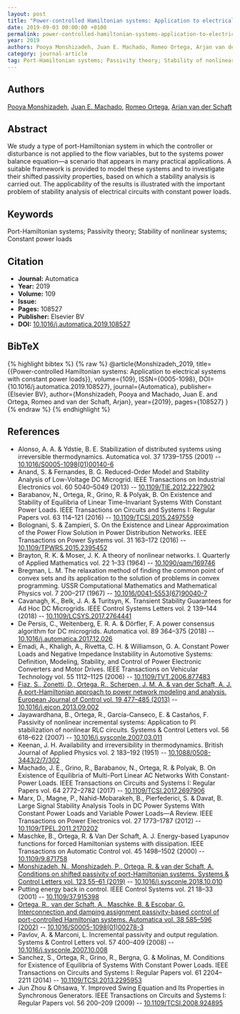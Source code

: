 ```yaml
---
layout: post
title: "Power-controlled Hamiltonian systems: Application to electrical systems with constant power loads"
date: 2019-09-03 00:00:00 +0100
permalink: power-controlled-hamiltonian-systems-application-to-electrical-systems-with-constant-power-loads
year: 2019
authors: Pooya Monshizadeh, Juan E. Machado, Romeo Ortega, Arjan van der Schaft
category: journal-article
tag: Port-Hamiltonian systems; Passivity theory; Stability of nonlinear systems; Constant power loads
---
```

 
## Authors
[Pooya Monshizadeh](authors/pooya-monshizadeh), [Juan E. Machado](authors/juan-e-machado), [Romeo Ortega](authors/romeo-ortega), [Arjan van der Schaft](authors/arjan-van-der-schaft)
 
## Abstract
We study a type of port-Hamiltonian system in which the controller or disturbance is not applied to the flow variables, but to the systems power balance equation—a scenario that appears in many practical applications. A suitable framework is provided to model these systems and to investigate their shifted passivity properties, based on which a stability analysis is carried out. The applicability of the results is illustrated with the important problem of stability analysis of electrical circuits with constant power loads.
 
## Keywords
Port-Hamiltonian systems; Passivity theory; Stability of nonlinear systems; Constant power loads
 
## Citation
- **Journal:** Automatica
- **Year:** 2019
- **Volume:** 109
- **Issue:** 
- **Pages:** 108527
- **Publisher:** Elsevier BV
- **DOI:** [10.1016/j.automatica.2019.108527](https://doi.org/10.1016/j.automatica.2019.108527)
 
## BibTeX
{% highlight bibtex %}
{% raw %}
@article{Monshizadeh_2019,
  title={{Power-controlled Hamiltonian systems: Application to electrical systems with constant power loads}},
  volume={109},
  ISSN={0005-1098},
  DOI={10.1016/j.automatica.2019.108527},
  journal={Automatica},
  publisher={Elsevier BV},
  author={Monshizadeh, Pooya and Machado, Juan E. and Ortega, Romeo and van der Schaft, Arjan},
  year={2019},
  pages={108527}
}
{% endraw %}
{% endhighlight %}
 
## References
- Alonso, A. A. & Ydstie, B. E. Stabilization of distributed systems using irreversible thermodynamics. Automatica vol. 37 1739–1755 (2001) -- [10.1016/S0005-1098(01)00140-6](https://doi.org/10.1016/S0005-1098(01)00140-6)
- Anand, S. & Fernandes, B. G. Reduced-Order Model and Stability Analysis of Low-Voltage DC Microgrid. IEEE Transactions on Industrial Electronics vol. 60 5040–5049 (2013) -- [10.1109/TIE.2012.2227902](https://doi.org/10.1109/TIE.2012.2227902)
- Barabanov, N., Ortega, R., Grino, R. & Polyak, B. On Existence and Stability of Equilibria of Linear Time-Invariant Systems With Constant Power Loads. IEEE Transactions on Circuits and Systems I: Regular Papers vol. 63 114–121 (2016) -- [10.1109/TCSI.2015.2497559](https://doi.org/10.1109/TCSI.2015.2497559)
- Bolognani, S. & Zampieri, S. On the Existence and Linear Approximation of the Power Flow Solution in Power Distribution Networks. IEEE Transactions on Power Systems vol. 31 163–172 (2016) -- [10.1109/TPWRS.2015.2395452](https://doi.org/10.1109/TPWRS.2015.2395452)
- Brayton, R. K. & Moser, J. K. A theory of nonlinear networks. I. Quarterly of Applied Mathematics vol. 22 1–33 (1964) -- [10.1090/qam/169746](https://doi.org/10.1090/qam/169746)
- Bregman, L. M. The relaxation method of finding the common point of convex sets and its application to the solution of problems in convex programming. USSR Computational Mathematics and Mathematical Physics vol. 7 200–217 (1967) -- [10.1016/0041-5553(67)90040-7](https://doi.org/10.1016/0041-5553(67)90040-7)
- Cavanagh, K., Belk, J. A. & Turitsyn, K. Transient Stability Guarantees for Ad Hoc DC Microgrids. IEEE Control Systems Letters vol. 2 139–144 (2018) -- [10.1109/LCSYS.2017.2764441](https://doi.org/10.1109/LCSYS.2017.2764441)
- De Persis, C., Weitenberg, E. R. A. & Dörfler, F. A power consensus algorithm for DC microgrids. Automatica vol. 89 364–375 (2018) -- [10.1016/j.automatica.2017.12.026](https://doi.org/10.1016/j.automatica.2017.12.026)
- Emadi, A., Khaligh, A., Rivetta, C. H. & Williamson, G. A. Constant Power Loads and Negative Impedance Instability in Automotive Systems: Definition, Modeling, Stability, and Control of Power Electronic Converters and Motor Drives. IEEE Transactions on Vehicular Technology vol. 55 1112–1125 (2006) -- [10.1109/TVT.2006.877483](https://doi.org/10.1109/TVT.2006.877483)
- [Fiaz, S., Zonetti, D., Ortega, R., Scherpen, J. M. A. & van der Schaft, A. J. A port-Hamiltonian approach to power network modeling and analysis. European Journal of Control vol. 19 477–485 (2013)](a-port-hamiltonian-approach-to-power-network-modeling-and-analysis) -- [10.1016/j.ejcon.2013.09.002](https://doi.org/10.1016/j.ejcon.2013.09.002)
- Jayawardhana, B., Ortega, R., García-Canseco, E. & Castaños, F. Passivity of nonlinear incremental systems: Application to PI stabilization of nonlinear RLC circuits. Systems &amp; Control Letters vol. 56 618–622 (2007) -- [10.1016/j.sysconle.2007.03.011](https://doi.org/10.1016/j.sysconle.2007.03.011)
- Keenan, J. H. Availability and irreversibility in thermodynamics. British Journal of Applied Physics vol. 2 183–192 (1951) -- [10.1088/0508-3443/2/7/302](https://doi.org/10.1088/0508-3443/2/7/302)
- Machado, J. E., Grino, R., Barabanov, N., Ortega, R. & Polyak, B. On Existence of Equilibria of Multi-Port Linear AC Networks With Constant-Power Loads. IEEE Transactions on Circuits and Systems I: Regular Papers vol. 64 2772–2782 (2017) -- [10.1109/TCSI.2017.2697906](https://doi.org/10.1109/TCSI.2017.2697906)
- Marx, D., Magne, P., Nahid-Mobarakeh, B., Pierfederici, S. & Davat, B. Large Signal Stability Analysis Tools in DC Power Systems With Constant Power Loads and Variable Power Loads—A Review. IEEE Transactions on Power Electronics vol. 27 1773–1787 (2012) -- [10.1109/TPEL.2011.2170202](https://doi.org/10.1109/TPEL.2011.2170202)
- Maschke, B., Ortega, R. & Van Der Schaft, A. J. Energy-based Lyapunov functions for forced Hamiltonian systems with dissipation. IEEE Transactions on Automatic Control vol. 45 1498–1502 (2000) -- [10.1109/9.871758](https://doi.org/10.1109/9.871758)
- [Monshizadeh, N., Monshizadeh, P., Ortega, R. & van der Schaft, A. Conditions on shifted passivity of port-Hamiltonian systems. Systems &amp; Control Letters vol. 123 55–61 (2019)](conditions-on-shifted-passivity-of-port-hamiltonian-systems) -- [10.1016/j.sysconle.2018.10.010](https://doi.org/10.1016/j.sysconle.2018.10.010)
- Putting energy back in control. IEEE Control Systems vol. 21 18–33 (2001) -- [10.1109/37.915398](https://doi.org/10.1109/37.915398)
- [Ortega, R., van der Schaft, A., Maschke, B. & Escobar, G. Interconnection and damping assignment passivity-based control of port-controlled Hamiltonian systems. Automatica vol. 38 585–596 (2002)](interconnection-and-damping-assignment-passivity-based-control-of-port-controlled-hamiltonian-systems) -- [10.1016/S0005-1098(01)00278-3](https://doi.org/10.1016/S0005-1098(01)00278-3)
- Pavlov, A. & Marconi, L. Incremental passivity and output regulation. Systems &amp; Control Letters vol. 57 400–409 (2008) -- [10.1016/j.sysconle.2007.10.008](https://doi.org/10.1016/j.sysconle.2007.10.008)
- Sanchez, S., Ortega, R., Grino, R., Bergna, G. & Molinas, M. Conditions for Existence of Equilibria of Systems With Constant Power Loads. IEEE Transactions on Circuits and Systems I: Regular Papers vol. 61 2204–2211 (2014) -- [10.1109/TCSI.2013.2295953](https://doi.org/10.1109/TCSI.2013.2295953)
- Jun Zhou & Ohsawa, Y. Improved Swing Equation and Its Properties in Synchronous Generators. IEEE Transactions on Circuits and Systems I: Regular Papers vol. 56 200–209 (2009) -- [10.1109/TCSI.2008.924895](https://doi.org/10.1109/TCSI.2008.924895)

